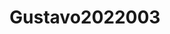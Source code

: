 ---
title: Gustavo2022003
github: https://github.com/Gustavo2022003
mode: dark
transition: 3s
archetype:
  - Little Bit of Everything
---